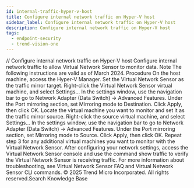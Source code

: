 ```yaml
---
id: internal-traffic-hyper-v-host
title: Configure internal network traffic on Hyper-V host
sidebar_label: Configure internal network traffic on Hyper-V host
description: Configure internal network traffic on Hyper-V host
tags:
  - endpoint-security
  - trend-vision-one
---
```


/*<![CDATA[*/ $('#title').html($('meta[name=map-description]').attr('content')); /*]]>*/ Configure internal network traffic on Hyper-V host Configure internal network traffic to allow Virtual Network Sensor to monitor data. Note The following instructions are valid as of March 2024. Procedure On the host machine, access the Hyper-V Manager. Set the Virtual Network Sensor as the traffic mirror target. Right-click the Virtual Network Sensor virtual machine, and select Settings... In the settings window, use the navigation bar to go to Network Adapter (Data Switch) → Advanced Features. Under the Port mirroring section, set Mirroring mode to Destination. Click Apply, then click OK. Locate the virtual machine you want to monitor and set it as the traffic mirror source. Right-click the source virtual machine, and select Settings... In the settings window, use the navigation bar to go to Network Adapter (Data Switch) → Advanced Features. Under the Port mirroring section, set Mirroring mode to Source. Click Apply, then click OK. Repeat step 3 for any additional virtual machines you want to monitor with the Virtual Network Sensor. After configuring your network settings, access the Virtual Network Sensor console and use the command show traffic to verify the Virtual Network Sensor is receiving traffic. For more information about troubleshooting, see Virtual Network Sensor FAQ and Virtual Network Sensor CLI commands. © 2025 Trend Micro Incorporated. All rights reserved.Search Knowledge Base